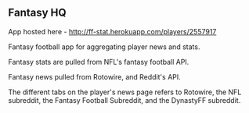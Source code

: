 ## Fantasy HQ

App hosted here - http://ff-stat.herokuapp.com/players/2557917

Fantasy football app for aggregating player news and stats.

Fantasy stats are pulled from NFL's fantasy football API.

Fantasy news pulled from Rotowire, and Reddit's API.

The different tabs on the player's news page refers to Rotowire, the NFL subreddit, the Fantasy Football Subreddit, and the DynastyFF subreddit.
